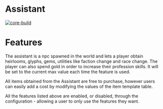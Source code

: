 # Assistant
[![core-build](https://github.com/tkn963/mod-assistant/workflows/core-build/badge.svg?branch=master&event=push)](https://github.com/tkn963/mod-assistant/actions?query=workflow%3Acore-build+branch%3Amaster+event%3Apush)

# Features
The assistant is a npc spawned in the world and lets a player obtain heirlooms, glyphs, gems, utilities like faction change and race change. The player can also spend gold in order to increase their profession skills. It will be set to the current max value each time the feature is used.

All items obtained from the Assistant are free to purchase, however users can easily add a cost by modifying the values of the item template table.

All the features listed above are enabled, or disabled, through the configuration - allowing a user to only use the features they want.
